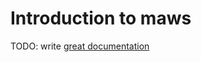 # Introduction to maws

TODO: write [great documentation](http://jacobian.org/writing/what-to-write/)
